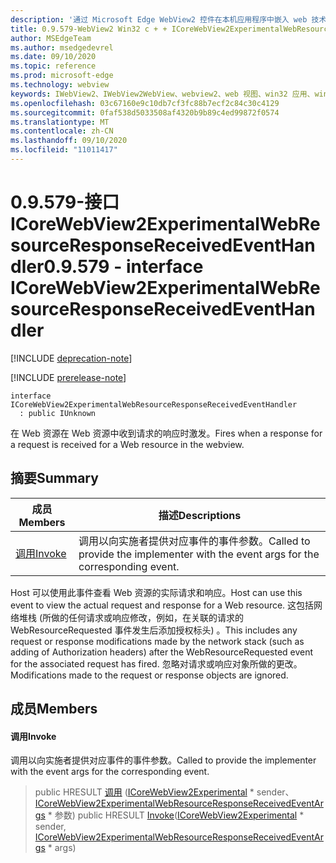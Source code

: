 ```yaml
---
description: '通过 Microsoft Edge WebView2 控件在本机应用程序中嵌入 web 技术 (HTML、CSS 和 JavaScript) '
title: 0.9.579-WebView2 Win32 c + + ICoreWebView2ExperimentalWebResourceResponseReceivedEventHandler
author: MSEdgeTeam
ms.author: msedgedevrel
ms.date: 09/10/2020
ms.topic: reference
ms.prod: microsoft-edge
ms.technology: webview
keywords: IWebView2、IWebView2WebView、webview2、web 视图、win32 应用、win32、edge、ICoreWebView2、ICoreWebView2Controller、浏览器控件、边缘 html、ICoreWebView2ExperimentalWebResourceResponseReceivedEventHandler
ms.openlocfilehash: 03c67160e9c10db7cf3fc88b7ecf2c84c30c4129
ms.sourcegitcommit: 0faf538d5033508af4320b9b89c4ed99872f0574
ms.translationtype: MT
ms.contentlocale: zh-CN
ms.lasthandoff: 09/10/2020
ms.locfileid: "11011417"
---
```

# <span data-ttu-id="7bed8-104">0.9.579-接口 ICoreWebView2ExperimentalWebResourceResponseReceivedEventHandler</span><span class="sxs-lookup"><span data-stu-id="7bed8-104">0.9.579 - interface ICoreWebView2ExperimentalWebResourceResponseReceivedEventHandler</span></span> 

[!INCLUDE [deprecation-note](../../includes/deprecation-note.md)]

[!INCLUDE [prerelease-note](../../includes/prerelease-note.md)]

```
interface ICoreWebView2ExperimentalWebResourceResponseReceivedEventHandler
  : public IUnknown
```

<span data-ttu-id="7bed8-105">在 Web 资源在 Web 资源中收到请求的响应时激发。</span><span class="sxs-lookup"><span data-stu-id="7bed8-105">Fires when a response for a request is received for a Web resource in the webview.</span></span>

## <span data-ttu-id="7bed8-106">摘要</span><span class="sxs-lookup"><span data-stu-id="7bed8-106">Summary</span></span>

 <span data-ttu-id="7bed8-107">成员</span><span class="sxs-lookup"><span data-stu-id="7bed8-107">Members</span></span>                        | <span data-ttu-id="7bed8-108">描述</span><span class="sxs-lookup"><span data-stu-id="7bed8-108">Descriptions</span></span>
--------------------------------|---------------------------------------------
[<span data-ttu-id="7bed8-109">调用</span><span class="sxs-lookup"><span data-stu-id="7bed8-109">Invoke</span></span>](#invoke) | <span data-ttu-id="7bed8-110">调用以向实施者提供对应事件的事件参数。</span><span class="sxs-lookup"><span data-stu-id="7bed8-110">Called to provide the implementer with the event args for the corresponding event.</span></span>

<span data-ttu-id="7bed8-111">Host 可以使用此事件查看 Web 资源的实际请求和响应。</span><span class="sxs-lookup"><span data-stu-id="7bed8-111">Host can use this event to view the actual request and response for a Web resource.</span></span> <span data-ttu-id="7bed8-112">这包括网络堆栈 (所做的任何请求或响应修改，例如，在关联的请求的 WebResourceRequested 事件发生后添加授权标头) 。</span><span class="sxs-lookup"><span data-stu-id="7bed8-112">This includes any request or response modifications made by the network stack (such as adding of Authorization headers) after the WebResourceRequested event for the associated request has fired.</span></span> <span data-ttu-id="7bed8-113">忽略对请求或响应对象所做的更改。</span><span class="sxs-lookup"><span data-stu-id="7bed8-113">Modifications made to the request or response objects are ignored.</span></span>

## <span data-ttu-id="7bed8-114">成员</span><span class="sxs-lookup"><span data-stu-id="7bed8-114">Members</span></span>

#### <span data-ttu-id="7bed8-115">调用</span><span class="sxs-lookup"><span data-stu-id="7bed8-115">Invoke</span></span> 

<span data-ttu-id="7bed8-116">调用以向实施者提供对应事件的事件参数。</span><span class="sxs-lookup"><span data-stu-id="7bed8-116">Called to provide the implementer with the event args for the corresponding event.</span></span>

> <span data-ttu-id="7bed8-117">public HRESULT [调用](#invoke) ([ICoreWebView2Experimental](icorewebview2experimental.md) \* sender、 [ICoreWebView2ExperimentalWebResourceResponseReceivedEventArgs](icorewebview2experimentalwebresourceresponsereceivedeventargs.md) \* 参数) </span><span class="sxs-lookup"><span data-stu-id="7bed8-117">public HRESULT [Invoke](#invoke)([ICoreWebView2Experimental](icorewebview2experimental.md) \* sender, [ICoreWebView2ExperimentalWebResourceResponseReceivedEventArgs](icorewebview2experimentalwebresourceresponsereceivedeventargs.md) \* args)</span></span>

